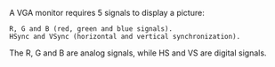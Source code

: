A VGA monitor requires 5 signals to display a picture:

    R, G and B (red, green and blue signals).
    HSync and VSync (horizontal and vertical synchronization).

The R, G and B are analog signals, while HS and VS are digital signals.
